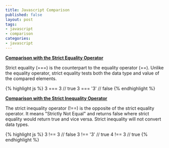 ```yaml
---
title: Javascript Comparison
published: false
layout: post
tags:
- javascript
- comparison
categories:
- javascript
---
```


<b><u>Comparison with the Strict Equality Operator</u></b>

Strict equality (===) is the counterpart to the equality operator (==). Unlike the equality operator, strict equality tests both the data type and value of the compared elements.

{% highlight js %}
3 === 3   // true
3 === '3' // false
{% endhighlight %}

<b><u>Comparison with the Strict Inequality Operator</u></b>

The strict inequality operator (!==) is the opposite of the strict equality operator. It means "Strictly Not Equal" and returns false where strict equality would return true and vice versa. Strict inequality will not convert data types.

{% highlight js %}
3 !== 3   // false
3 !== '3' // true
4 !== 3   // true
{% endhighlight %}